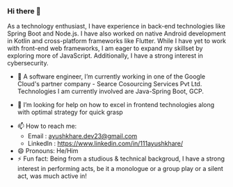 ### Hi there 👋

As a technology enthusiast, I have experience in back-end technologies like Spring Boot and Node.js. I have also worked on native Android development in Kotlin and cross-platform frameworks like Flutter. While I have yet to work with front-end web frameworks, I am eager to expand my skillset by exploring more of JavaScript. Additionally, I have a strong interest in cybersecurity.

<!--
**111ayushkhare/111ayushkhare** is a ✨ _special_ ✨ repository because its `README.md` (this file) appears on your GitHub profile.
-->

- 🔭 A software engineer, I’m currently working in one of the Google Cloud's partner company - Searce Cosourcing Services Pvt Ltd. Technologies I am currently involved are Java-Spring Boot, GCP.
<!-- - 🌱 I’m currently learning ...
- 👯 I’m looking to collaborate on ... -->
- 🤔 I’m looking for help on how to excel in frontend technologies along with optimal strategy for quick grasp
<!-- - 💬 Ask me about ... -->
- 📫 How to reach me: 
  - Email : ayushkhare.dev23@gmail.com
  - LinkedIn : https://www.linkedin.com/in/111ayushkhare/ 
- 😄 Pronouns: He/Him
- ⚡ Fun fact: Being from a studious & technical backgroud, I have a strong interest in performing acts, be it a monologue or a group play or a silent act, was much active in!

